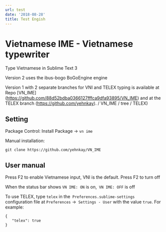 ```yaml
---
url: test
date: '2018-08-28'
title: Test Engish
---
```

# Vietnamese IME - Vietnamese typewriter

Type Vietnamese in Sublime Text 3

Version 2 uses the ibus-bogo BoGoEngine engine

Version 1 with 2 separate branches for VNI and TELEX typing is available at Repo [VN_IME] (https://github.com/88d52bdba0366127fffca9dfa93895/VN_IME) and at the TELEX branch (https://github.com/yehnkay). / VN_IME / tree / TELEX)

## Setting

Package Control: Install Package -> `vn ime`

Manual installation:

```
git clone https://github.com/yehnkay/VN_IME
```

## User manual

Press F2 to enable Vietnamese input, VNI is the default. Press F2 to turn off

When the status bar shows `VN IME: ON` is on,` VN IME: OFF` is off

To use TELEX, type `telex` in the` Preferences.sublime-settings` configuration file at `Preferences` ->` Settings - User` with the value `true`. For example:

```
{
   "telex": true
}
```